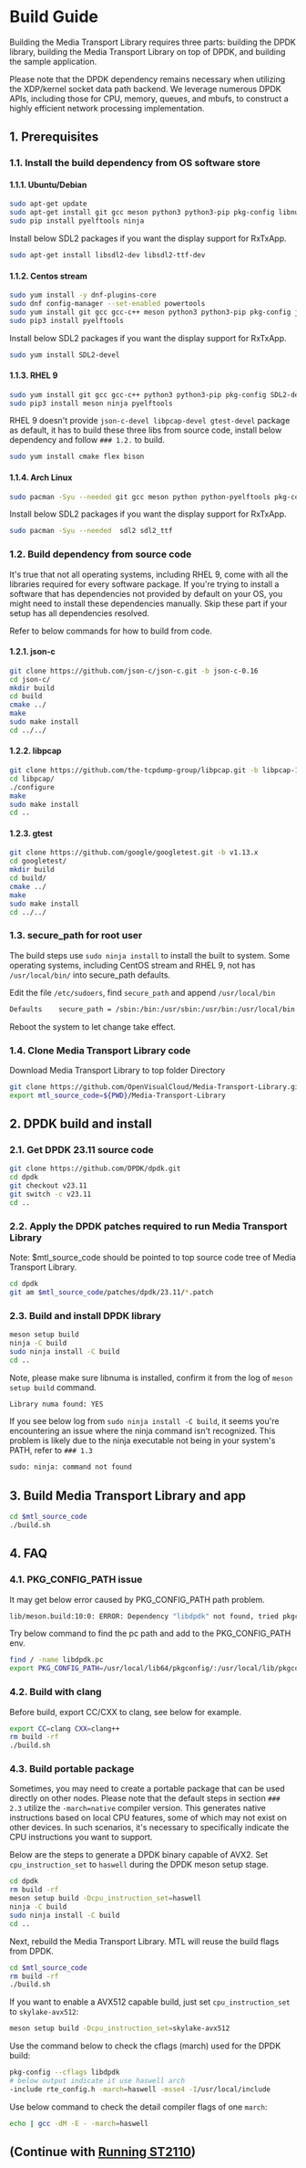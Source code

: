 # Build Guide

Building the Media Transport Library requires three parts: building the DPDK library, building the Media Transport Library on top of DPDK, and building the sample application.

Please note that the DPDK dependency remains necessary when utilizing the XDP/kernel socket data path backend. We leverage numerous DPDK APIs, including those for CPU, memory, queues, and mbufs, to construct a highly efficient network processing implementation.

## 1. Prerequisites

### 1.1. Install the build dependency from OS software store

#### 1.1.1. Ubuntu/Debian

```bash
sudo apt-get update
sudo apt-get install git gcc meson python3 python3-pip pkg-config libnuma-dev libjson-c-dev libpcap-dev libgtest-dev libssl-dev systemtap-sdt-dev llvm clang
sudo pip install pyelftools ninja
```

Install below SDL2 packages if you want the display support for RxTxApp.

```bash
sudo apt-get install libsdl2-dev libsdl2-ttf-dev
```

#### 1.1.2. Centos stream

```bash
sudo yum install -y dnf-plugins-core
sudo dnf config-manager --set-enabled powertools
sudo yum install git gcc gcc-c++ meson python3 python3-pip pkg-config json-c-devel libpcap-devel gtest-devel openssl-devel numactl-devel libasan systemtap-sdt-devel clang llvm-devel
sudo pip3 install pyelftools
```

Install below SDL2 packages if you want the display support for RxTxApp.

```bash
sudo yum install SDL2-devel
```

#### 1.1.3. RHEL 9

```bash
sudo yum install git gcc gcc-c++ python3 python3-pip pkg-config SDL2-devel openssl-devel numactl-devel libasan systemtap-sdt-devel
sudo pip3 install meson ninja pyelftools
```

RHEL 9 doesn't provide `json-c-devel libpcap-devel gtest-devel` package as default, it has to build these three libs from source code, install below dependency and follow `### 1.2.` to build.

```bash
sudo yum install cmake flex bison
```

#### 1.1.4. Arch Linux

```bash
sudo pacman -Syu --needed git gcc meson python python-pyelftools pkg-config json-c libpcap gtest openssl numactl
```

Install below SDL2 packages if you want the display support for RxTxApp.

```bash
sudo pacman -Syu --needed  sdl2 sdl2_ttf
```

### 1.2. Build dependency from source code

It's true that not all operating systems, including RHEL 9, come with all the libraries required for every software package. If you're trying to install a software that has dependencies not provided by default on your OS, you might need to install these dependencies manually. Skip these part if your setup has all dependencies resolved.

Refer to below commands for how to build from code.

#### 1.2.1. json-c

```bash
git clone https://github.com/json-c/json-c.git -b json-c-0.16
cd json-c/
mkdir build
cd build
cmake ../
make
sudo make install
cd ../../
```

#### 1.2.2. libpcap

```bash
git clone https://github.com/the-tcpdump-group/libpcap.git -b libpcap-1.9
cd libpcap/
./configure
make
sudo make install
cd ..
```

#### 1.2.3. gtest

```bash
git clone https://github.com/google/googletest.git -b v1.13.x
cd googletest/
mkdir build
cd build/
cmake ../
make
sudo make install
cd ../../
```

### 1.3. secure_path for root user

The build steps use `sudo ninja install` to install the built to system. Some operating systems, including CentOS stream and RHEL 9, not has `/usr/local/bin/` into secure_path defaults.

Edit the file `/etc/sudoers`, find `secure_path` and append `/usr/local/bin`

```bash
Defaults    secure_path = /sbin:/bin:/usr/sbin:/usr/bin:/usr/local/bin
```

Reboot the system to let change take effect.

### 1.4. Clone Media Transport Library code

Download Media Transport Library to top folder Directory

```bash
git clone https://github.com/OpenVisualCloud/Media-Transport-Library.git
export mtl_source_code=${PWD}/Media-Transport-Library
```

## 2. DPDK build and install

### 2.1. Get DPDK 23.11 source code

```bash
git clone https://github.com/DPDK/dpdk.git
cd dpdk
git checkout v23.11
git switch -c v23.11
cd ..
```

### 2.2. Apply the DPDK patches required to run Media Transport Library

Note: $mtl_source_code should be pointed to top source code tree of Media Transport Library.

```bash
cd dpdk
git am $mtl_source_code/patches/dpdk/23.11/*.patch
```

### 2.3. Build and install DPDK library

```bash
meson setup build
ninja -C build
sudo ninja install -C build
cd ..
```

Note, please make sure libnuma is installed, confirm it from the log of `meson setup build` command.

```bash
Library numa found: YES
```

If you see below log from `sudo ninja install -C build`, it seems you're encountering an issue where the ninja command isn't recognized. This problem is likely due to the ninja executable not being in your system's PATH, refer to `### 1.3`

```bash
sudo: ninja: command not found
```

## 3. Build Media Transport Library and app

```bash
cd $mtl_source_code
./build.sh
```

## 4. FAQ

### 4.1. PKG_CONFIG_PATH issue

It may get below error caused by PKG_CONFIG_PATH path problem.

```bash
lib/meson.build:10:0: ERROR: Dependency "libdpdk" not found, tried pkgconfig
```

Try below command to find the pc path and add to the PKG_CONFIG_PATH env.

```bash
find / -name libdpdk.pc
export PKG_CONFIG_PATH=/usr/local/lib64/pkgconfig/:/usr/local/lib/pkgconfig/
```

### 4.2. Build with clang

Before build, export CC/CXX to clang, see below for example.

```bash
export CC=clang CXX=clang++
rm build -rf
./build.sh
```

### 4.3. Build portable package

Sometimes, you may need to create a portable package that can be used directly on other nodes. Please note that the default steps in section `### 2.3` utilize the `-march=native` compiler version. This generates native instructions based on local CPU features, some of which may not exist on other devices. In such scenarios, it's necessary to specifically indicate the CPU instructions you want to support.

Below are the steps to generate a DPDK binary capable of AVX2. Set `cpu_instruction_set` to `haswell` during the DPDK meson setup stage.

```bash
cd dpdk
rm build -rf
meson setup build -Dcpu_instruction_set=haswell
ninja -C build
sudo ninja install -C build
cd ..
```

Next, rebuild the Media Transport Library. MTL will reuse the build flags from DPDK.

```bash
cd $mtl_source_code
rm build -rf
./build.sh
```

If you want to enable a AVX512 capable build, just set `cpu_instruction_set` to `skylake-avx512`:

```bash
meson setup build -Dcpu_instruction_set=skylake-avx512
```

Use the command below to check the cflags (march) used for the DPDK build:

```bash
pkg-config --cflags libdpdk
# below output indicate it use haswell arch
-include rte_config.h -march=haswell -msse4 -I/usr/local/include
```

Use below command to check the detail compiler flags of one `march`:

```bash
echo | gcc -dM -E - -march=haswell
```

## (Continue with [Running ST2110](../README.md#3-run-st2110))